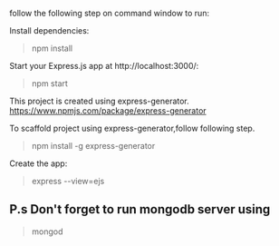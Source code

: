 follow the following step on command window to run:

Install dependencies:

> npm install

Start your Express.js app at http://localhost:3000/:

> npm start


This project is created using express-generator. https://www.npmjs.com/package/express-generator

To scaffold project using express-generator,follow following step.

> npm install -g express-generator

Create the app:

> express --view=ejs

## P.s Don't forget to run mongodb server using 
> mongod
